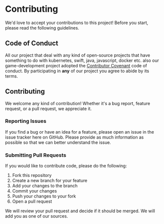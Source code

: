 # Contributing

We'd love to accept your contributions to this project! Before you start, please read the following guidelines.

## Code of Conduct

All our project that deal with any kind of open-source projects that have something to do with kubernetes, swift, java, javascript, docker etc. also our game-development project adopted the [Contributor Covenant](https://www.contributor-covenant.org/version/2/0/code_of_conduct/) code of conduct. By participating in **any** of our project you agree to abide by its terms.


## Contributing

We welcome any kind of contribution! Whether it's a bug report, feature request, or a pull request, we appreciate it.

### Reporting Issues

If you find a bug or have an idea for a feature, please open an issue in the issue tracker here on GitHub. Please provide as much information as possible so that we can better understand the issue.

### Submitting Pull Requests

If you would like to contribute code, please do the following:

1. Fork this repository
2. Create a new branch for your feature
3. Add your changes to the branch
4. Commit your changes
5. Push your changes to your fork
6. Open a pull request

We will review your pull request and decide if it should be merged. We will add you as one of our sources.
